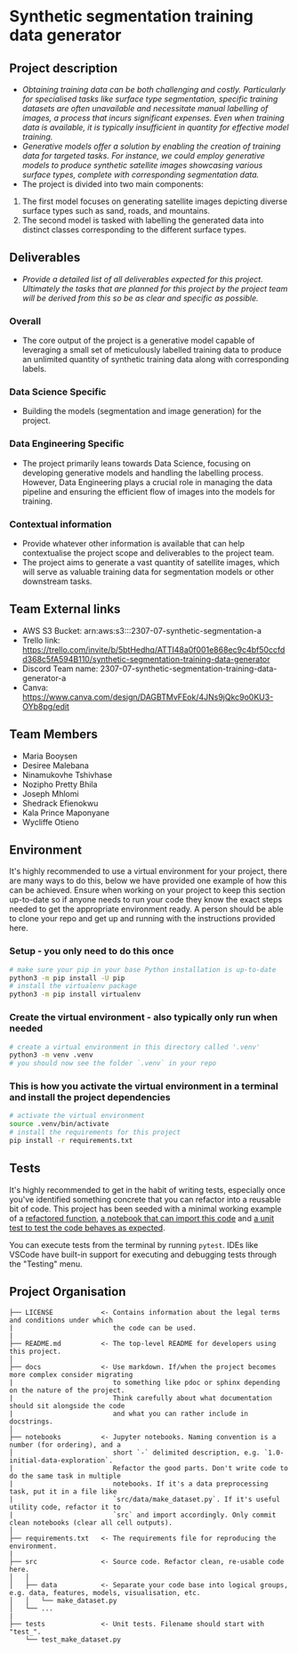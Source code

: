 # Synthetic segmentation training data generator

## Project description

- *Obtaining training data can be both challenging and costly. Particularly for specialised tasks like surface type segmentation, specific training datasets are often unavailable and necessitate manual labelling of images, a process that incurs significant expenses. Even when training data is available, it is typically insufficient in quantity for effective model training.*
- *Generative models offer a solution by enabling the creation of training data for targeted tasks. For instance, we could employ generative models to produce synthetic satellite images showcasing various surface types, complete with corresponding segmentation data.*
- The project is divided into two main components:
1. The first model focuses on generating satellite images depicting diverse surface types such as sand, roads, and mountains.
2. The second model is tasked with labelling the generated data into distinct classes corresponding to the different surface types.

## Deliverables
- *Provide a detailed list of all deliverables expected for this project. Ultimately the tasks that are planned for this project by the project team will be derived from this so be as clear and specific as possible.*
 ### Overall
- The core output of the project is a generative model capable of leveraging a small set of meticulously labelled training data to produce an unlimited quantity of synthetic training data along with corresponding labels.

 ### Data Science Specific
 -  Building the models (segmentation and image generation) for the project.
 ### Data Engineering Specific
 -  The project primarily leans towards Data Science, focusing on developing generative models and handling the labelling process. However, Data Engineering plays a crucial role in managing the data pipeline and ensuring the efficient flow of images into the models for 
    training.

 ### Contextual information
 - Provide whatever other information is available that can help contextualise the project scope and deliverables to the project team.
 - The project aims to generate a vast quantity of satellite images, which will serve as valuable training data for segmentation models or other downstream tasks.

  ## Team External links
  
- AWS S3 Bucket: arn:aws:s3:::2307-07-synthetic-segmentation-a
- Trello link: https://trello.com/invite/b/5btHedhq/ATTI48a0f001e868ec9c4bf50ccfdd368c5fA594B110/synthetic-segmentation-training-data-generator
- Discord Team name: 2307-07-synthetic-segmentation-training-data-generator-a
- Canva: https://www.canva.com/design/DAGBTMvFEok/4JNs9jQkc9o0KU3-OYb8pg/edit

## Team Members

- Maria Booysen 
- Desiree Malebana 
- Ninamukovhe Tshivhase 
- Nozipho Pretty Bhila 
- Joseph Mhlomi 
- Shedrack Efienokwu 
- Kala Prince Maponyane 
- Wycliffe Otieno 

## Environment

It's highly recommended to use a virtual environment for your project, there are many ways to do this,
below we have provided one example of how this can be achieved. Ensure when working on your project
to keep this section up-to-date so if anyone needs to run your code they know the exact steps needed
to get the appropriate environment ready. A person should be able to clone your repo and get up and
running with the instructions provided here.

### Setup - you only need to do this once

```bash
# make sure your pip in your base Python installation is up-to-date
python3 -m pip install -U pip
# install the virtualenv package
python3 -m pip install virtualenv
```

### Create the virtual environment - also typically only run when needed

```bash
# create a virtual environment in this directory called '.venv'
python3 -m venv .venv
# you should now see the folder `.venv` in your repo
```

### This is how you activate the virtual environment in a terminal and install the project dependencies

```bash
# activate the virtual environment
source .venv/bin/activate
# install the requirements for this project
pip install -r requirements.txt
```

## Tests

It's highly recommended to get in the habit of writing tests, especially once you've identified something
concrete that you can refactor into a reusable bit of code. This project has been seeded with a minimal
working example of a [refactored function](src/data/make_dataset.py),
[a notebook that can import this code](notebooks/0.0-example.ipynb) and
[a unit test to test the code behaves as expected](tests/test_make_dataset.py).

You can execute tests from the terminal by running `pytest`. IDEs like VSCode have built-in support for
executing and debugging tests through the "Testing" menu.

## Project Organisation

```ascii
├── LICENSE            <- Contains information about the legal terms and conditions under which
|                         the code can be used.
|
├── README.md          <- The top-level README for developers using this project.
│
├── docs               <- Use markdown. If/when the project becomes more complex consider migrating
|                         to something like pdoc or sphinx depending on the nature of the project.
|                         Think carefully about what documentation should sit alongside the code
|                         and what you can rather include in docstrings.
│
├── notebooks          <- Jupyter notebooks. Naming convention is a number (for ordering), and a
│                         short `-` delimited description, e.g. `1.0-initial-data-exploration`.
|                         Refactor the good parts. Don't write code to do the same task in multiple
|                         notebooks. If it's a data preprocessing task, put it in a file like
|                         `src/data/make_dataset.py`. If it's useful utility code, refactor it to
|                         `src` and import accordingly. Only commit clean notebooks (clear all cell outputs).
│
├── requirements.txt   <- The requirements file for reproducing the environment.
|
├── src                <- Source code. Refactor clean, re-usable code here.
│   │
│   ├── data           <- Separate your code base into logical groups, e.g. data, features, models, visualisation, etc.
│   │   └── make_dataset.py
│   └── ...
|
├── tests              <- Unit tests. Filename should start with "test_".
    └── test_make_dataset.py
```
